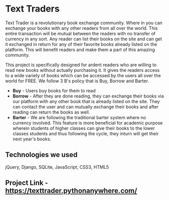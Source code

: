 # Text Traders

Text Trader is a revolutionary book exchange community. Where in you can exchange your books with any other readers from all over the world. This entire transaction will be mutual between the readers with no transfer of currency in any sort. Any reader can list their books on the site and can get it exchanged in return for any of their favorite books already listed on the platform. This will benefit readers and make them a part of this amazing community.

This project is specifically designed for ardent readers who are willing to read new books without actually purchasing it. It gives the readers access to a wide variety of books which can be accessed by the users all over the world for FREE. We follow 3 B's policy that is Buy, Borrow and Barter.
- **Buy** - Users buy books for them to read
- **Borrow** - After they are done reading, they can exchange their books via our platform with any other book that is already listed on the site. They can contact the user and can mutually exchange their books and after reading can return the books as well.
- **Barter** - We are following the traditional barter system where no currency involved. This feature is more beneficial for academic purpose wherein students of higher classes can give their books to the lower classes students and thus following the cycle, they inturn will get their next year's books.

## Technologies we used
jQuery, Django, SQLite, JavaScript, CSS3, HTML5

## Project Link - https://texttrader.pythonanywhere.com/
